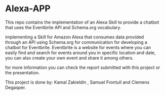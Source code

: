 # Alexa-APP

This repo contains the implementation of an Alexa Skill to provide a chatbot that uses the Eventbrite API and Schema.org vocabulary.

implementing a Skill for Amazon Alexa that consumes data provided through an API using Schema.org for communication for developing a chatbot for Eventbrite.
Eventbrite is a website for events where you can easily find and search for events around you in specific location and date, you can also create your own event and share it among others.

for more information you can check the report submitted with this project or the presentation.

This project is done by:  Kamal Zakieldin , Samuel Frontull and Clemens Degasper.
